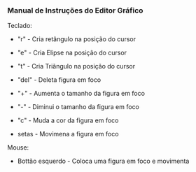 ### Manual de Instruções do Editor Gráfico

Teclado:

* "r" - Cria retângulo na posição do cursor

* "e" - Cria Elipse na posição do cursor

* "t" - Cria Triãngulo na posição do cursor

* "del" - Deleta figura em foco

* "+" - Aumenta o tamanho da figura em foco

* "-" - Diminui o tamanho da figura em foco

* "c" - Muda a cor da figura em foco

* setas - Movimena a figura em foco


Mouse:

* Bottão esquerdo - Coloca uma figura em foco e movimenta
